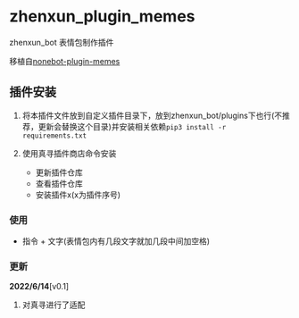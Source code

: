 # zhenxun_plugin_memes

zhenxun_bot 表情包制作插件

移植自[nonebot-plugin-memes](https://github.com/noneplugin/nonebot-plugin-memes)

## 插件安装

1. 将本插件文件放到自定义插件目录下，放到zhenxun_bot/plugins下也行(不推荐，更新会替换这个目录)并安装相关依赖`pip3 install -r requirements.txt`
   
2. 使用真寻插件商店命令安装

   - 更新插件仓库
   - 查看插件仓库
   - 安装插件x(x为插件序号)
### 使用

- 指令 + 文字(表情包内有几段文字就加几段中间加空格)

### 更新

**2022/6/14**[v0.1]

1. 对真寻进行了适配
